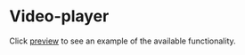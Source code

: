 # Video-player
Click [preview](https://s2-name.github.io/Video-player/) to see an example of the available functionality.


